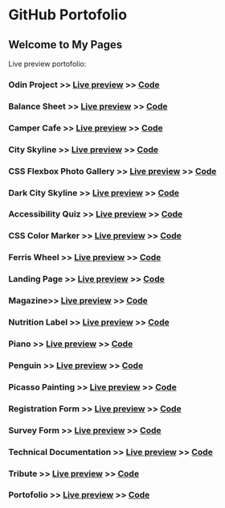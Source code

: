 #  GitHub Portofolio
## Welcome to My Pages


Live preview portofolio: 

### Odin Project >> [Live preview](https://codringavan.github.io/odin-project/) >> [Code](https://codringavan.github.com/odin-project/)
### Balance Sheet >> [Live preview](https://codringavan.github.io/balance-sheet/) >> [Code](https://codringavan.github.com/balance-sheet/)
### Camper Cafe >> [Live preview](https://codringavan.github.io/camper-cafe/) >> [Code](https://codringavan.github.com/camper-cafe/)
### City Skyline >> [Live preview](https://codringavan.github.io/city-skyline-/) >> [Code](https://codringavan.github.com/city-skyline-/)
### CSS Flexbox Photo Gallery >> [Live preview](https://codringavan.github.io/CSS-FLEXBOX-PHOTO-GALLERY/) >> [Code](https://codringavan.github.com/CSS-FLEXBOX-PHOTO-GALLERY/)
### Dark City Skyline >> [Live preview](https://codringavan.github.io/dark-city-skyline/) >> [Code](https://codringavan.github.com/dark-city-skyline/)
### Accessibility Quiz >> [Live preview](https://codringavan.github.io/accessibility-quiz/) >> [Code](https://codringavan.github.com/accessibility-quiz/)
### CSS Color Marker >> [Live preview](https://codringavan.github.io/CSS-color-marker/) >> [Code](https://codringavan.github.com/CSS-color-marker/)
### Ferris Wheel >> [Live preview](https://codringavan.github.io/ferris-wheel/) >> [Code](https://codringavan.github.com/ferris-wWeel/)
### Landing Page >> [Live preview](https://codringavan.github.io/landing/) >> [Code](https://codringavan.github.com/landing/)
### Magazine>> [Live preview](https://codringavan.github.io/Magazine/) >> [Code](https://codringavan.github.com/Magazine/)
### Nutrition Label >> [Live preview](https://codringavan.github.io/nutrition-label/) >> [Code](https://codringavan.github.com/nutrition-label/)
### Piano >> [Live preview](https://codringavan.github.io/Piano/) >> [Code](https://codringavan.github.com/piano/)
### Penguin >> [Live preview](https://codringavan.github.io/Penguin/) >> [Code](https://codringavan.github.com/Penguin/)
### Picasso Painting >> [Live preview](https://codringavan.github.io/Picasso-painting/) >> [Code](https://codringavan.github.com/Picasso-painting/)
### Registration Form >> [Live preview](https://codringavan.github.io/registration-form/) >> [Code](https://codringavan.github.com/registration-form/)
### Survey Form >> [Live preview](https://codringavan.github.io/survey-form/) >> [Code](https://codringavan.github.com/survey-form/)
### Technical Documentation >> [Live preview](https://codringavan.github.io/technical-documentation/) >> [Code](https://codringavan.github.com/technical-documentation/)
### Tribute >> [Live preview](https://codringavan.github.io/tribute/) >> [Code](https://codringavan.github.com/tribute/)
### Portofolio >> [Live preview](https://codringavan.github.io/Portofolio/) >> [Code](https://codringavan.github.com/Portofolio/)
